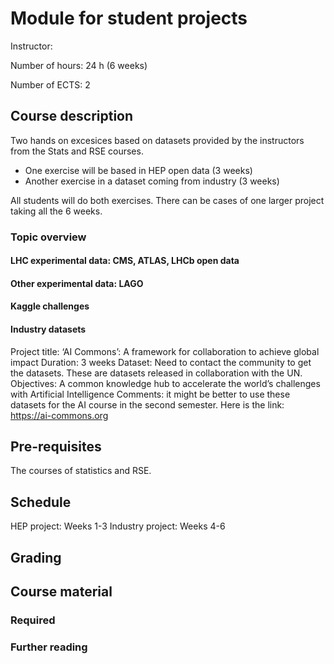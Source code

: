 # Module for student projects

Instructor:

Number of hours: 24 h (6 weeks)

Number of ECTS: 2

## Course description

Two hands on excesices based on datasets provided by the instructors from the Stats and RSE courses.

* One exercise will be based in HEP open data (3 weeks)
* Another exercise in a dataset coming from industry (3 weeks)

All students will do both exercises. There can be cases of one larger project taking all the 6 weeks. 

### Topic overview

#### LHC experimental data: CMS, ATLAS, LHCb open data
#### Other experimental data: LAGO
#### Kaggle challenges
#### Industry datasets

Project title: ‘AI Commons’: A framework for collaboration to achieve global impact
Duration: 3 weeks
Dataset: Need to contact the community to get the datasets. These are datasets released in collaboration with the UN.
Objectives: A common knowledge hub to accelerate the world’s challenges with Artificial Intelligence
Comments: it might be better to use these datasets for the AI course in the second semester. Here is the link: https://ai-commons.org

## Pre-requisites

The courses of statistics and RSE. 

## Schedule

HEP project: Weeks 1-3
Industry project: Weeks 4-6

## Grading

## Course material

### Required
### Further reading
